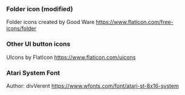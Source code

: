 ### Folder icon (modified)
Folder icons created by Good Ware
https://www.flaticon.com/free-icons/folder

### Other UI button icons
UIcons by FlatIcon
https://www.flaticon.com/uicons

### Atari System Font
Author: divVerent
https://www.wfonts.com/font/atari-st-8x16-system